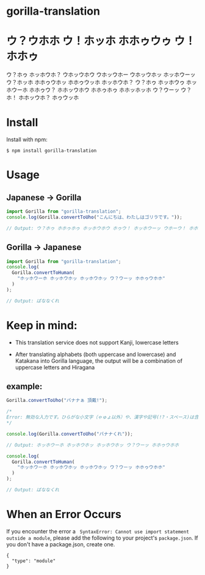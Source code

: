 # gorilla-translation

# ウ？ウホホ ウ！ホッホ ホホゥウゥ ウ！ホホゥ

ウ？ホゥ ホッホウホ？ ウホッウホウ ウホッウホー ウホッウホッ ホッホウーッ ウ？ホッホ ホホゥウホッ ホホゥウッホ ホッホウホ？ ウ？ホゥ ホッホウゥ ホッホウーホ ホホゥウ？ ホホッウホウ ホホゥホゥ ホホッホッホ ウ？ウーッ ウ？ホ！ ホホッウホ？ ホゥウッホ

# Install

Install with npm:

```terminal
$ npm install gorilla-translation
```

# Usage

## Japanese -> Gorilla

```javascript
import Gorilla from "gorilla-translation";
console.log(Gorilla.convertToUho("こんにちは、わたしはゴリラです。"));

// Output: ウ？ホゥ ホホゥホゥ ホッホウホウ ホゥウ！ ホッホウーッ ウホーウ！ ホホゥウーッ ホゥウーッ ウ？ホ！ ホッホウーッ ウ？ホッホ ホホゥウホッ ホホゥウッホ ホゥホ！ ホゥウッホ ウホーウ？
```

## Gorilla -> Japanese

```javascript
import Gorilla from "gorilla-translation";
console.log(
  Gorilla.convertToHuman(
    "ホッホウーホ ホッホウホッ ホッホウホッ ウ？ウーッ ホホゥウホホ"
  )
);

// Output: ばななくれ
```

# Keep in mind:

- This translation service does not support Kanji, lowercase letters

- After translating alphabets (both uppercase and lowercase) and Katakana into Gorilla language, the output will be a combination of uppercase letters and Hiragana

## example:

```javascript
Gorilla.convertToUho("バナナぁ 頂戴!");

/*
Error: 無効な入力です。ひらがな小文字（ゃゅょ以外）や、漢字や記号(!?・スペース)は含めないでください。
*/

console.log(Gorilla.convertToUho("バナナくれ"));

// Output: ホッホウーホ ホッホウホッ ホッホウホッ ウ？ウーッ ホホゥウホホ

console.log(
  Gorilla.convertToHuman(
    "ホッホウーホ ホッホウホッ ホッホウホッ ウ？ウーッ ホホゥウホホ"
  )
);

// Output: ばななくれ
```

# When an Error Occurs

If you encounter the error a ` SyntaxError: Cannot use import statement outside a module`, please add the following to your project's `package.json`. If you don't have a package.json, create one.

```
{
  "type": "module"
}
```
